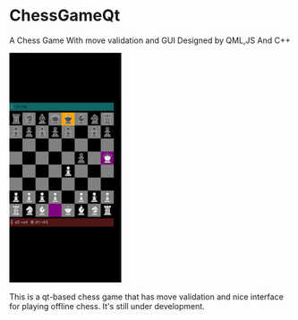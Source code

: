 # ChessGameQt
A Chess Game With move validation and GUI Designed by QML,JS And C++
 
<img src="/Screenshots/Chess_2020-05-25-03-27-05.jpg" width="200">
 
This is a qt-based chess game that has move validation and nice interface for playing offline chess.
It's still under development.
